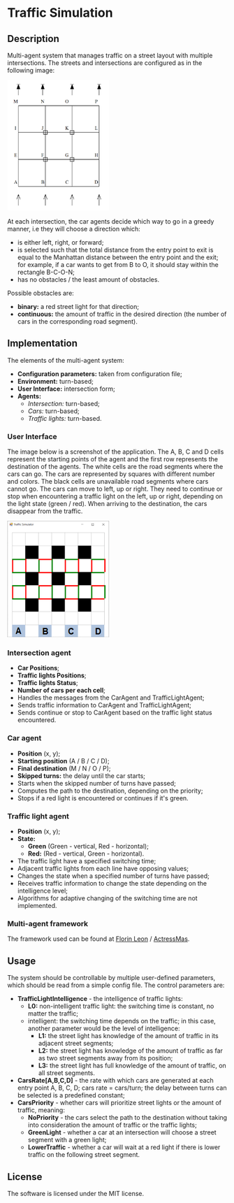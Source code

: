 # Traffic Simulation

## Description
Multi-agent system that manages traffic on a street layout with multiple intersections. The streets and intersections are configured as in the following image:

![Intersection image](images/intersection.png)

At each intersection, the car agents decide which way to go in a greedy manner, i.e they will choose a direction which:
- is either left, right, or forward;
- is selected such that the total distance from the entry point to exit is equal to the Manhattan distance between the entry point and the exit; for example, if a car wants to get from B to O, it should stay within the rectangle B-C-O-N;
- has no obstacles / the least amount of obstacles.

Possible obstacles are:
- **binary:** a red street light for that direction;
- **continuous:** the amount of traffic in the desired direction (the number of cars in the corresponding road segment).

## Implementation
The elements of the multi-agent system:
- **Configuration parameters:** taken from configuration file;
- **Environment:** turn-based;
- **User Interface:** intersection form;
- **Agents:**
    - *Intersection:* turn-based;
    - *Cars:* turn-based;
    - *Traffic lights:* turn-based.
    
### User Interface
The image below is a screenshot of the application.
The A, B, C and D cells represent the starting points of the agent and the first row represents the destination of the agents.
The white cells are the road segments where the cars can go. The cars are represented by squares with different number and colors.
The black cells are unavailable road segments where cars cannot go. The cars can move to left, up or right. They need to continue or stop when encountering a traffic light on the left, up or right, depending on the light state (green / red).
When arriving to the destination, the cars disappear from the traffic.

![Layout image](images/layout.png)

### Intersection agent
- **Car Positions**;
- **Traffic lights Positions**;
- **Traffic lights Status**;
- **Number of cars per each cell**;
- Handles the messages from the CarAgent and TrafficLightAgent;
- Sends traffic information to CarAgent and TrafficLightAgent;
- Sends continue or stop to CarAgent based on the traffic light status encountered.

### Car agent
- **Position** (x, y);
- **Starting position** (A / B / C / D);
- **Final destination** (M / N / O / P);
- **Skipped turns:** the delay  until the car starts;
- Starts when the skipped number of turns have passed;
- Computes the path to the destination, depending on the priority;
- Stops if a red light is encountered or continues if it's green.

### Traffic light agent
- **Position** (x, y);
- **State:**
    - **Green** (Green - vertical, Red - horizontal);
    - **Red:** (Red - vertical, Green - horizontal).
- The traffic light have a specified switching time;
- Adjacent traffic lights from each line have opposing values;
- Changes the state when a specified number of turns have passed;
- Receives traffic information to change the state depending on the intelligence level;
- Algorithms for adaptive changing of the switching time are not implemented.

### Multi-agent framework
The framework used can be found at [Florin Leon](https://github.com/florinleon) / [ActressMas](https://github.com/florinleon/ActressMas).

## Usage
The system should be controllable by multiple user-defined parameters, which should be read from a simple config file. The control parameters are:
- **TrafficLightIntelligence** - the intelligence of traffic lights:
    - **L0:** non-intelligent traffic light: the switching time is constant, no matter the traffic;
    - intelligent: the switching time depends on the traffic; in this case, another parameter would be the level of intelligence:
        - **L1:** the street light has knowledge of the amount of traffic in its adjacent street segments;
        - **L2:** the street light has knowledge of the amount of traffic as far as two street segments away from its position;
        - **L3:** the street light has full knowledge of the amount of traffic, on all street segments.
- **CarsRate[A,B,C,D]** - the rate with which cars are generated at each entry point A, B, C, D; cars rate = cars/turn; the delay between turns can be selected is a predefined constant;
- **CarsPriority** - whether cars will prioritize street lights or the amount of traffic, meaning:
    - **NoPriority** - the cars select the path to the destination without taking into consideration the amount of traffic or the traffic lights;
    - **GreenLight** - whether a car at an intersection will choose a street segment with a green light;
    - **LowerTraffic** - whether a car will wait at a red light if there is lower traffic on the following street segment.

## License
The software is licensed under the MIT license.